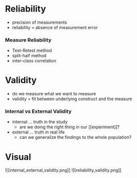 # Reliability
- precision of measurements
- reliability = absence of measurement error

### Measure Reliability
- Test-Retest method
- split-half method
- inter-class correlation

# Validity
- do we measure what we want to measure
- validity = fit between underlying construct and the measure

### Internal vs External Validity
- internal ... truth in the study
	- are we doing the right thing in our [[experiment]]?
- external ... truth in real life
	- can we generalize the findings to the whole population?

# Visual
![[internal_external_validity.png]]
![[reliability_validity.png]]